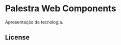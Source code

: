 Palestra Web Components
========================

Apresentação da tecnologia.


License
-------
[LICENSE file]: http://horacioibrahim.mit-license.org/
